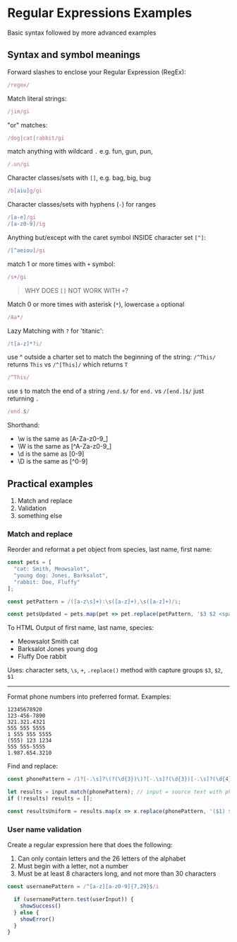 # Regular Expressions Examples

Basic syntax followed by more advanced examples

## Syntax and symbol meanings

Forward slashes to enclose your Regular Expression (RegEx):

```js
/regex/
```

Match literal strings:
```js
/jim/gi
```

"or" matches:
```js
/dog|cat|rabbit/gi
```

match anything with wildcard `.` e.g. fun, gun, pun, 

```js
/.un/gi
```

Character classes/sets with `[]`, e.g. bag, big, bug

```js
/b[aiu]g/gi
```

Character classes/sets with hyphens (`-`) for ranges

```js
/[a-e]/gi
/[a-z0-9]/ig
```

Anything but/except with the caret symbol INSIDE character set `[^]`:

```js
/[^aeiou]/gi
```

match 1 or more times with `+` symbol:
```js
/s+/gi 
```
> WHY DOES `[]` NOT WORK WITH `+`?

Match 0 or more times with asterisk (`*`), lowercase `a` optional

```js
/Aa*/
```

Lazy Matching with `?` for 'titanic':  
```js
/t[a-z]*?i/
```

use ^ outside a charter set to match the beginning of the string:
 `/^This/` returns `This` vs `/^[This]/` which returns `T`
```js
/^This/ 
```

use `$` to match the end of a string
`/end.$/` for `end.` vs `/[end.]$/` just returning `.`
```js
/end.$/
```

Shorthand:
- \w is the same as [A-Za-z0-9_]
- \W is the same as [^A-Za-z0-9_]
- \d is the same as [0-9]
- \D is the same as [^0-9]

## Practical examples

1. Match and replace
1. Validation
1. something else 

### Match and replace

Reorder and reformat a pet object from species, last name, first name:
```js
const pets = [
  "cat: Smith, Meowsalot",
  "young dog: Jones, Barksalot",
  "rabbit: Doe, Fluffy"
];

const petPattern = /([a-z\s]+):\s([a-z]+),\s([a-z]+)/i;

const petsUpdated = pets.map(pet => pet.replace(petPattern, '$3 $2 <span class="description">$1</span>'));
```
To HTML Output of first name, last name, species:

- Meowsalot Smith cat
- Barksalot Jones young dog
- Fluffy Doe rabbit

Uses: character sets, `\s`, `+`, `.replace()` method with capture groups `$3`, `$2`, `$1`

- - - 

Format phone numbers into preferred format. Examples:

```
12345678920
123-456-7890
321.321.4321
555 555 5555
1 555 555 5555
(555) 123 1234
555 555-5555
1.987.654.3210
```

Find and replace:

```js
const phonePattern = /1?[-.\s]?\(?(\d{3})\)?[-.\s]?(\d{3})[-.\s]?(\d{4})/g;

let results = input.match(phonePattern); // input = source text with phone #'s
if (!results) results = [];

const resultsUniform = results.map(x => x.replace(phonePattern, '($1) $2-$3'));
```

### User name validation

Create a regular expression here that does the following:

1. Can only contain letters and the 26 letters of the alphabet
2. Must begin with a letter, not a number
3. Must be at least 8 characters long, and not more than 30 characters

```js
const usernamePattern = /^[a-z][a-z0-9]{7,29}$/i

  if (usernamePattern.test(userInput)) {
    showSuccess()
  } else {
    showError()
  }
}
```